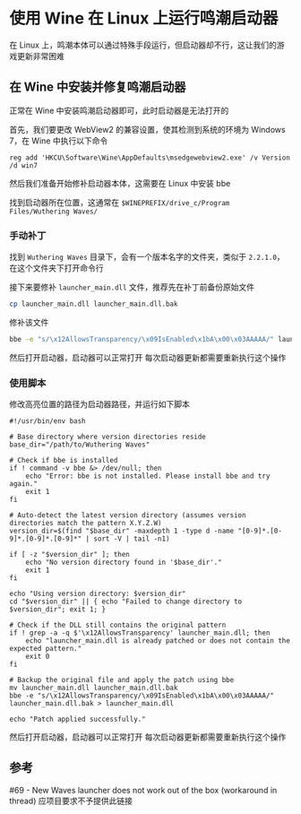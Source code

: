# 使用 Wine 在 Linux 上运行鸣潮启动器

在 Linux 上，鸣潮本体可以通过特殊手段运行，但启动器却不行，这让我们的游戏更新非常困难

## 在 Wine 中安装并修复鸣潮启动器

正常在 Wine 中安装鸣潮启动器即可，此时启动器是无法打开的

首先，我们要更改 WebView2 的兼容设置，使其检测到系统的环境为 Windows 7，在 Wine 中执行以下命令

```batch
reg add 'HKCU\Software\Wine\AppDefaults\msedgewebview2.exe' /v Version /d win7
```

然后我们准备开始修补启动器本体，这需要在 Linux 中安装 bbe

找到启动器所在位置，这通常在 `$WINEPREFIX/drive_c/Program Files/Wuthering Waves/`

### 手动补丁

找到 `Wuthering Waves` 目录下，会有一个版本名字的文件夹，类似于 `2.2.1.0`，在这个文件夹下打开命令行

接下来要修补 `launcher_main.dll` 文件，推荐先在补丁前备份原始文件

```bash
cp launcher_main.dll launcher_main.dll.bak
```

修补该文件

```bash
bbe -e "s/\x12AllowsTransparency/\x09IsEnabled\x1bA\x00\x03AAAAA/" launcher_main.dll.bak > launcher_main.dll
```

然后打开启动器，启动器可以正常打开
每次启动器更新都需要重新执行这个操作

### 使用脚本

修改高亮位置的路径为启动器路径，并运行如下脚本

```bash{4}
#!/usr/bin/env bash

# Base directory where version directories reside
base_dir="/path/to/Wuthering Waves"

# Check if bbe is installed
if ! command -v bbe &> /dev/null; then
    echo "Error: bbe is not installed. Please install bbe and try again."
    exit 1
fi

# Auto-detect the latest version directory (assumes version directories match the pattern X.Y.Z.W)
version_dir=$(find "$base_dir" -maxdepth 1 -type d -name "[0-9]*.[0-9]*.[0-9]*.[0-9]*" | sort -V | tail -n1)

if [ -z "$version_dir" ]; then
    echo "No version directory found in '$base_dir'."
    exit 1
fi

echo "Using version directory: $version_dir"
cd "$version_dir" || { echo "Failed to change directory to $version_dir"; exit 1; }

# Check if the DLL still contains the original pattern
if ! grep -a -q $'\x12AllowsTransparency' launcher_main.dll; then
    echo "launcher_main.dll is already patched or does not contain the expected pattern."
    exit 0
fi

# Backup the original file and apply the patch using bbe
mv launcher_main.dll launcher_main.dll.bak
bbe -e "s/\x12AllowsTransparency/\x09IsEnabled\x1bA\x00\x03AAAAA/" launcher_main.dll.bak > launcher_main.dll

echo "Patch applied successfully."
```

然后打开启动器，启动器可以正常打开
每次启动器更新都需要重新执行这个操作


## 参考
#69 - New Waves launcher does not work out of the box (workaround in thread)
应项目要求不予提供此链接
